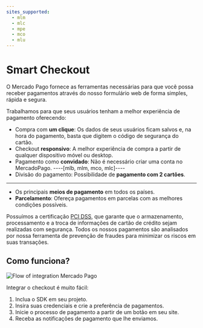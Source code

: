 ```yaml
---
sites_supported:
  - mlm
  - mlc
  - mpe
  - mco
  - mlu
---
```


# Smart Checkout

O Mercado Pago fornece as ferramentas necessárias para que você possa receber pagamentos através do nosso formulário web de forma simples, rápida e segura.

Trabalhamos para que seus usuários tenham a melhor experiência de pagamento oferecendo:

* Compra com **um clique**: Os dados de seus usuários ficam salvos e, na hora do pagamento, basta que digitem o código de segurança do cartão.
* Checkout **responsivo**: A melhor experiência de compra a partir de qualquer dispositivo móvel ou desktop.
* Pagamento como **convidado**: Não é necessário criar uma conta no MercadoPago.
----[mlb, mlm, mco, mlc]----
* Divisão do pagamento: Possibilidade de **pagamento com 2 cartões**.
------------
* Os principais **meios de pagamento** em todos os países.
* **Parcelamento**: Ofereça pagamentos em parcelas com as melhores condições possíveis.

Possuímos a certificação [PCI DSS](https://www.pcisecuritystandards.org/), que garante que o armazenamento, processamento e a troca de informações de cartão de crédito sejam realizadas com segurança. Todos os nossos pagamentos são analisados por nossa ferramenta de prevenção de fraudes para minimizar os riscos em suas transações.

## Como funciona?

![Flow of integration Mercado Pago](https://secure.mlstatic.com/developers/site/cloud/assets/Uploads/Basic-Checkout.png)

Integrar o checkout é muito fácil:

1. Inclua o SDK em seu projeto.
2. Insira suas credenciais e crie a preferência de pagamentos.
3. Inicie o processo de pagamento a partir de um botão em seu site.
4. Receba as notificações de pagamento que lhe enviamos.
